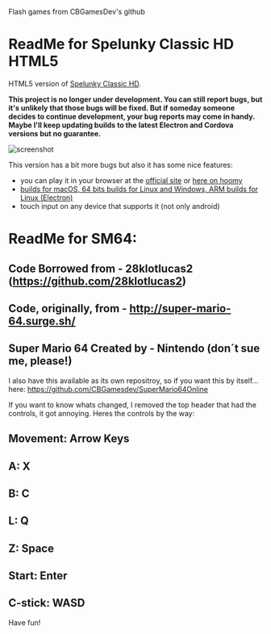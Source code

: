 Flash games from CBGamesDev's github
# ReadMe for Spelunky Classic HD HTML5

HTML5 version of [Spelunky Classic HD](https://github.com/yancharkin/SpelunkyClassicHD).

**This project is no longer under development. You can still report bugs, but it's unlikely that those bugs will be fixed. But if someday someone decides to continue development, your bug reports may come in handy. Maybe I'll keep updating builds to the latest Electron and Cordova versions but no guarantee.**

![screenshot](https://github.com/yancharkin/SpelunkyClassicHDhtml5/blob/master/screenshots/screenshot_00.jpg?raw=true)

This version has a bit more bugs but also it has some nice features:
- you can play it in your browser at the [official site](https://yancharkin.github.io/SpelunkyClassicHDhtml5/) or [here on hoomy](https://misshooman.github.io/hoomy/spelunkey/src/index)
- [builds for macOS, 64 bits builds for Linux and Windows, ARM builds for Linux (Electron)](https://github.com/yancharkin/SpelunkyClassicHDhtml5/releases)
- touch input on any device that supports it (not only android)

# ReadMe for SM64:
Code Borrowed from - 28klotlucas2 (https://github.com/28klotlucas2)
-
Code, originally, from - http://super-mario-64.surge.sh/
-
Super Mario 64 Created by - Nintendo (don´t sue me, please!)
-
I also have this available as its own repositroy, so if you want this by itself... here: https://github.com/CBGamesdev/SuperMario64Online 

If you want to know whats changed, I removed the top header that had the controls, it got annoying. 
Heres the controls by the way: 

Movement: Arrow Keys
-
A: X
-
B: C
-
L: Q
-
Z: Space
-
Start: Enter
-
C-stick: WASD
-

Have fun!

